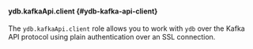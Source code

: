 #### ydb.kafkaApi.client {#ydb-kafka-api-client}

The `ydb.kafkaApi.client` role allows you to work with `ydb` over the Kafka API protocol using plain authentication over an SSL connection.